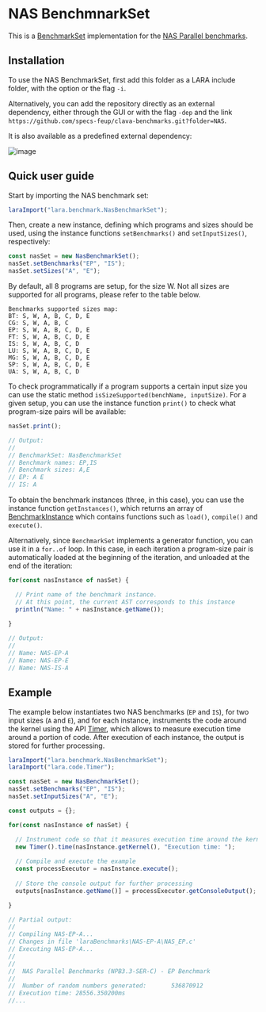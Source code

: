 # NAS BenchmnarkSet

This is a [BenchmarkSet](https://specs-feup.github.io/clava/api/lara.benchmark.BenchmarkSet.html) implementation for the [NAS Parallel benchmarks](https://www.nas.nasa.gov/software/npb.html).

## Installation

To use the NAS BenchmarkSet, first add this folder as a LARA include folder, with the option or the flag `-i`.

Alternatively, you can add the repository directly as an external dependency, either through the GUI or with the flag `-dep` and the link `https://github.com/specs-feup/clava-benchmarks.git?folder=NAS`.

It is also available as a predefined external dependency:

![image](https://user-images.githubusercontent.com/5724365/184380792-8392adc1-61dc-4ede-9432-288642ef7df4.png)

## Quick user guide

Start by importing the NAS benchmark set:

```JavaScript
laraImport("lara.benchmark.NasBenchmarkSet");
```

Then, create a new instance, defining which programs and sizes should be used, using the instance functions `setBenchmarks()` and `setInputSizes()`, respectively:

```JavaScript
const nasSet = new NasBenchmarkSet();
nasSet.setBenchmarks("EP", "IS");
nasSet.setSizes("A", "E");
```

By default, all 8 programs are setup, for the size W. Not all sizes are supported for all programs, please refer to the table below.

```
Benchmarks supported sizes map:
BT: S, W, A, B, C, D, E
CG: S, W, A, B, C
EP: S, W, A, B, C, D, E
FT: S, W, A, B, C, D, E
IS: S, W, A, B, C, D
LU: S, W, A, B, C, D, E
MG: S, W, A, B, C, D, E
SP: S, W, A, B, C, D, E
UA: S, W, A, B, C, D	
```

To check programmatically if a program supports a certain input size you can use the static method `isSizeSupported(benchName, inputSize)`. For a given setup, you can use the instance function `print()` to check what program-size pairs will be available:

```JavaScript
nasSet.print();

// Output:
//
// BenchmarkSet: NasBenchmarkSet
// Benchmark names: EP,IS
// Benchmark sizes: A,E
// EP: A E
// IS: A
```

To obtain the benchmark instances (three, in this case), you can use the instance function `getInstances()`, which returns an array of [BenchmarkInstance](https://specs-feup.github.io/clava/api/lara.benchmark.BenchmarkInstance.html) which contains functions such as `load()`, `compile()` and `execute()`.

Alternatively, since `BenchmarkSet` implements a generator function, you can use it in a `for..of` loop. In this case, in each iteration a program-size pair is automatically loaded at the beginning of the iteration, and unloaded at the end of the iteration:

```JavaScript
for(const nasInstance of nasSet) {

  // Print name of the benchmark instance.
  // At this point, the current AST corresponds to this instance
  println("Name: " + nasInstance.getName());
  
}

// Output:
//
// Name: NAS-EP-A
// Name: NAS-EP-E
// Name: NAS-IS-A

```

## Example

The example below instantiates two NAS benchmarks (`EP` and `IS`), for two input sizes (`A` and `E`), and for each instance, instruments the code around the kernel using the API [Timer](https://specs-feup.github.io/clava/api/lara.code.Timer.html), which allows to measure execution time around a portion of code. After execution of each instance, the output is stored for further processing.

```JavaScript
laraImport("lara.benchmark.NasBenchmarkSet");
laraImport("lara.code.Timer");

const nasSet = new NasBenchmarkSet();
nasSet.setBenchmarks("EP", "IS");
nasSet.setInputSizes("A", "E");

const outputs = {};

for(const nasInstance of nasSet) {

  // Instrument code so that it measures execution time around the kernel
  new Timer().time(nasInstance.getKernel(), "Execution time: ");
	
  // Compile and execute the example
  const processExecutor = nasInstance.execute();
	
  // Store the console output for further processing 
  outputs[nasInstance.getName()] = processExecutor.getConsoleOutput();

}

// Partial output:
//
// Compiling NAS-EP-A...
// Changes in file 'laraBenchmarks\NAS-EP-A\NAS_EP.c'
// Executing NAS-EP-A...
//
//
//  NAS Parallel Benchmarks (NPB3.3-SER-C) - EP Benchmark
//
//  Number of random numbers generated:       536870912
// Execution time: 28556.350200ms
//...



```

